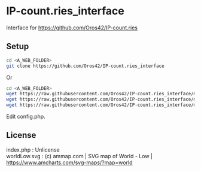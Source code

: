 # IP-count.ries_interface
Interface for https://github.com/Oros42/IP-count.ries
  
Setup
-----
  
```bash
cd <A_WEB_FOLDER>
git clone https://github.com/Oros42/IP-count.ries_interface
```
Or  
```bash
cd <A_WEB_FOLDER>
wget https://raw.githubusercontent.com/Oros42/IP-count.ries_interface/master/index.php -O index.php
wget https://raw.githubusercontent.com/Oros42/IP-count.ries_interface/master/worldLow.svg -O worldLow.svg
wget https://raw.githubusercontent.com/Oros42/IP-count.ries_interface/master/config.php.example -O config.php
```
Edit config.php.  
  
  
License
-------
  
index.php : Unlicense  
worldLow.svg : (c) ammap.com | SVG map of World - Low | https://www.amcharts.com/svg-maps/?map=world  